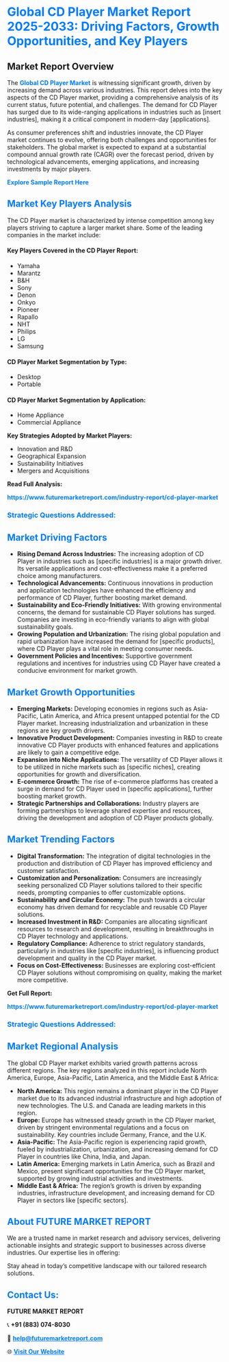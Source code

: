 <h1 style="color: #007BFF;">Global CD Player Market Report 2025-2033: Driving Factors, Growth Opportunities, and Key Players</h1>

<section id="overview">
<h2>Market Report Overview</h2>
<p>The <a href="https://www.futuremarketreport.com/industry-report/cd-player-market" style="color: #007BFF; text-decoration: none;"><strong>Global CD Player Market</strong></a> is witnessing significant growth, driven by increasing demand across various industries. This report delves into the key aspects of the CD Player market, providing a comprehensive analysis of its current status, future potential, and challenges. The demand for CD Player has surged due to its wide-ranging applications in industries such as [insert industries], making it a critical component in modern-day [applications].</p>
<p>As consumer preferences shift and industries innovate, the CD Player market continues to evolve, offering both challenges and opportunities for stakeholders. The global market is expected to expand at a substantial compound annual growth rate (CAGR) over the forecast period, driven by technological advancements, emerging applications, and increasing investments by major players.</p>
</section>

<section id="overview">
<p><a href="https://www.futuremarketreport.com/request-sample/reportId=83415" style="color: #007BFF; text-decoration: none;"><strong>Explore Sample Report Here</strong></a></p>
</section>

<section id="key-players">
<h2 style="color: #007BFF;">Market Key Players Analysis</h2>
<p>The CD Player market is characterized by intense competition among key players striving to capture a larger market share. Some of the leading companies in the market include:</p>
<h4>Key Players Covered in the CD Player Report:</h4>
<ul><li>Yamaha</li><li>Marantz</li><li>B&amp;H</li><li>Sony</li><li>Denon</li><li>Onkyo</li><li>Pioneer</li><li>Rapallo</li><li>NHT</li><li>Philips</li><li>LG</li><li>Samsung</li></ul>
<h4>CD Player Market Segmentation by Type:</h4>
<ul><li>Desktop</li><li>Portable</li></ul>

<h4>CD Player Market Segmentation by Application:</h4>
<ul><li>Home Appliance</li><li>Commercial Appliance</li></ul>
<p><strong>Key Strategies Adopted by Market Players:</strong></p>
<ul>
<li>Innovation and R&D</li>
<li>Geographical Expansion</li>
<li>Sustainability Initiatives</li>
<li>Mergers and Acquisitions</li>
</ul>
</section>

<section>
<p><strong>Read Full Analysis: </strong></p><a href="https://www.futuremarketreport.com/industry-report/cd-player-market" style="color: #007BFF; text-decoration: none;"><strong>https://www.futuremarketreport.com/industry-report/cd-player-market</strong></a>
<h3 style="color: #007BFF;">Strategic Questions Addressed:</h3>
</section>

<section id="driving-factors">
<h2 style="color: #007BFF;">Market Driving Factors</h2>
<ul>
<li><strong>Rising Demand Across Industries:</strong> The increasing adoption of CD Player in industries such as [specific industries] is a major growth driver. Its versatile applications and cost-effectiveness make it a preferred choice among manufacturers.</li>
<li><strong>Technological Advancements:</strong> Continuous innovations in production and application technologies have enhanced the efficiency and performance of CD Player, further boosting market demand.</li>
<li><strong>Sustainability and Eco-Friendly Initiatives:</strong> With growing environmental concerns, the demand for sustainable CD Player solutions has surged. Companies are investing in eco-friendly variants to align with global sustainability goals.</li>
<li><strong>Growing Population and Urbanization:</strong> The rising global population and rapid urbanization have increased the demand for [specific products], where CD Player plays a vital role in meeting consumer needs.</li>
<li><strong>Government Policies and Incentives:</strong> Supportive government regulations and incentives for industries using CD Player have created a conducive environment for market growth.</li>
</ul>
</section>

<section id="growth-opportunities">
<h2 style="color: #007BFF;">Market Growth Opportunities</h2>
<ul>
<li><strong>Emerging Markets:</strong> Developing economies in regions such as Asia-Pacific, Latin America, and Africa present untapped potential for the CD Player market. Increasing industrialization and urbanization in these regions are key growth drivers.</li>
<li><strong>Innovative Product Development:</strong> Companies investing in R&D to create innovative CD Player products with enhanced features and applications are likely to gain a competitive edge.</li>
<li><strong>Expansion into Niche Applications:</strong> The versatility of CD Player allows it to be utilized in niche markets such as [specific niches], creating opportunities for growth and diversification.</li>
<li><strong>E-commerce Growth:</strong> The rise of e-commerce platforms has created a surge in demand for CD Player used in [specific applications], further boosting market growth.</li>
<li><strong>Strategic Partnerships and Collaborations:</strong> Industry players are forming partnerships to leverage shared expertise and resources, driving the development and adoption of CD Player products globally.</li>
</ul>
</section>

<section id="trending-factors">
<h2 style="color: #007BFF;">Market Trending Factors</h2>
<ul>
<li><strong>Digital Transformation:</strong> The integration of digital technologies in the production and distribution of CD Player has improved efficiency and customer satisfaction.</li>
<li><strong>Customization and Personalization:</strong> Consumers are increasingly seeking personalized CD Player solutions tailored to their specific needs, prompting companies to offer customizable options.</li>
<li><strong>Sustainability and Circular Economy:</strong> The push towards a circular economy has driven demand for recyclable and reusable CD Player solutions.</li>
<li><strong>Increased Investment in R&D:</strong> Companies are allocating significant resources to research and development, resulting in breakthroughs in CD Player technology and applications.</li>
<li><strong>Regulatory Compliance:</strong> Adherence to strict regulatory standards, particularly in industries like [specific industries], is influencing product development and quality in the CD Player market.</li>
<li><strong>Focus on Cost-Effectiveness:</strong> Businesses are exploring cost-efficient CD Player solutions without compromising on quality, making the market more competitive.</li>
</ul>
</section>

<section>
<p><strong>Get Full Report: </strong></p><a href="https://www.futuremarketreport.com/industry-report/cd-player-market" style="color: #007BFF; text-decoration: none;"><strong>https://www.futuremarketreport.com/industry-report/cd-player-market</strong></a>
<h3 style="color: #007BFF;">Strategic Questions Addressed:</h3>
</section>


<section id="regional-analysis">
<h2 style="color: #007BFF;">Market Regional Analysis</h2>
<p>The global CD Player market exhibits varied growth patterns across different regions. The key regions analyzed in this report include North America, Europe, Asia-Pacific, Latin America, and the Middle East & Africa:</p>
<ul>
<li><strong>North America:</strong> This region remains a dominant player in the CD Player market due to its advanced industrial infrastructure and high adoption of new technologies. The U.S. and Canada are leading markets in this region.</li>
<li><strong>Europe:</strong> Europe has witnessed steady growth in the CD Player market, driven by stringent environmental regulations and a focus on sustainability. Key countries include Germany, France, and the U.K.</li>
<li><strong>Asia-Pacific:</strong> The Asia-Pacific region is experiencing rapid growth, fueled by industrialization, urbanization, and increasing demand for CD Player in countries like China, India, and Japan.</li>
<li><strong>Latin America:</strong> Emerging markets in Latin America, such as Brazil and Mexico, present significant opportunities for the CD Player market, supported by growing industrial activities and investments.</li>
<li><strong>Middle East & Africa:</strong> The region’s growth is driven by expanding industries, infrastructure development, and increasing demand for CD Player in sectors like [specific sectors].</li>
</ul>
</section>

<footer>
<h2 style="color: #007BFF;">About FUTURE MARKET REPORT</h2>
<p>We are a trusted name in market research and advisory services, delivering actionable insights and strategic support to businesses across diverse industries. Our expertise lies in offering:</p>

<p>Stay ahead in today’s competitive landscape with our tailored research solutions.</p>

<h2 style="color: #007BFF;">Contact Us:</h2>
<p><strong>FUTURE MARKET REPORT</strong></p>
<p>📞 <strong>+91 (883) 074-8030</strong></p>
<p>📧 <strong><a href="mailto:help@futuremarketreport.com" style="color: #007BFF;">help@futuremarketreport.com</a></strong></p>
<p>🌐 <strong><a href="https://www.futuremarketreport.com/" style="color: #007BFF;">Visit Our Website</a></strong></p>
</footer>